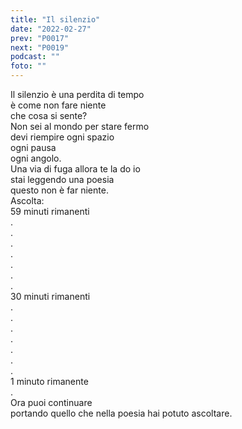 ```yaml
---
title: "Il silenzio"
date: "2022-02-27"
prev: "P0017"
next: "P0019"
podcast: ""
foto: ""
---
```


Il silenzio è una perdita di tempo  
è come non fare niente  
che cosa si sente?  
Non sei al mondo per stare fermo  
devi riempire ogni spazio  
ogni pausa  
ogni angolo.  
Una via di fuga allora te la do io  
stai leggendo una poesia  
questo non è far niente.  
Ascolta:  
59 minuti rimanenti  
.  
.  
.  
.  
.  
.  
.  
30 minuti rimanenti  
.  
.  
.  
.  
.  
.  
.  
1 minuto rimanente  
.  
Ora puoi continuare  
portando quello che nella poesia hai potuto ascoltare.
